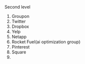 Second level 
1. Groupon
2. Twitter
3. Dropbox
4. Yelp
5. Netapp
6. Rocket Fuel(ai optimization group)
7. Pinterest
8. Square
9. 
